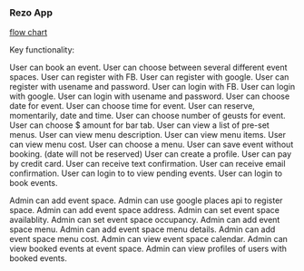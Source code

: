 ### Rezo App

[flow chart](https://www.lucidchart.com/documents/edit/8e01f617-2b57-4112-be6f-342c6eba27f0)

Key functionality:

User can book an event. 
User can choose between several different event spaces.
User can register with FB.
User can register with google.
User can register with usename and password.
User can login with FB.
User can login with google.
User can login with usename and password.
User can choose date for event.
User can choose time for event.
User can reserve, momentarily, date and time.
User can choose number of geusts for event.
User can choose $ amount for bar tab.
User can view a list of  pre-set menus.
User can view menu description.
User can view menu items.
User can view menu cost.
User can choose a menu.
User can save event without booking. (date will not be reserved)
User can create a profile.
User can pay by credit card.
User can receive text confirmation.
User can receive email confirmation.
User can login to to view pending events.
User can login to book events.

Admin can add event space.
Admin can use google places api to register space.
Admin can add event space address.
Admin can set event space availablity.
Admin can set event space occupancy.
Admin can add event space menu.
Admin can add event space menu details.
Admin can add event space menu cost.
Admin can view event space calendar.
Admin can view booked events at event space.
Admin can view profiles of users with booked events.





